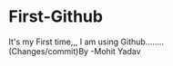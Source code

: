 # First-Github
It's my First time,,, I am using Github........
<br>
(Changes/commit)By -Mohit Yadav
